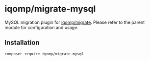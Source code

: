 # iqomp/migrate-mysql

MySQL migration plugin for [iqomp/migrate](https://github.com/iqomp/migrate).
Please refer to the parent module for configuration and usage.

## Installation

```bash
composer require iqomp/migrate-mysql
```
